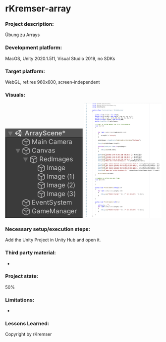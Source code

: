# rKremser-array

### Project description: 
Übung zu Arrays

### Development platform: 
MacOS, Unity 2020.1.5f1, Visual Studio 2019, no SDKs

### Target platform: 
WebGL, ref:res 960x600, screen-independent

### Visuals: 
<div>
<img src="./ScreenShots/Hierarchy.png" width="250">
<img src="./ScreenShots/Script.png" width="250">
</div>

### Necessary setup/execution steps: 
Add the Unity Project in Unity Hub and open it.

### Third party material: 
-

### Project state: 
50%

### Limitations: 
-

### Lessons Learned: 

Copyright by rKremser
